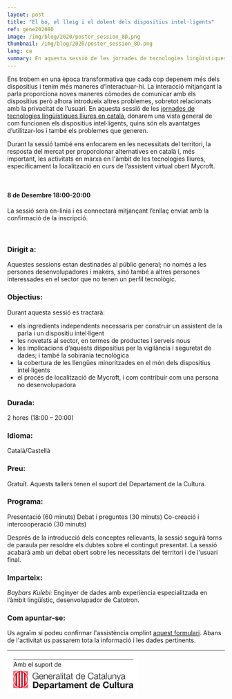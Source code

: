 ```yaml
---
layout: post
title: "El bo, el lleig i el dolent dels dispositius intel·ligents"
ref: gene20208D
image: /img/blog/2020/poster_session_8D.png
thumbnail: /img/blog/2020/poster_session_8D.png
lang: ca
summary: En aquesta sessió de les jornades de tecnologies lingüístiques lliures en català, donarem una vista general de com funcionen els dispositius intel·ligents, quins són els avantatges d’utilitzar-los i també els problemes que generen. També ens enfocarem en les necessitats del territori, la resposta del mercat per proporcionar alternatives en català i, més important, les activitats en marxa en l'àmbit de les tecnologies lliures.
---
```


Ens trobem en una època transformativa que cada cop depenem més dels dispositius i tenim més maneres d’interactuar-hi. La interacció mitjançant la parla proporciona noves maneres còmodes de comunicar amb els dispositius però alhora introdueix altres problemes, sobretot relacionats amb la privacitat de l’usuari. En aquesta sessió de les [jornades de tecnologies lingüístiques lliures en català][jornades], donarem una vista general de com funcionen els dispositius intel·ligents, quins són els avantatges d’utilitzar-los i també els problemes que generen.

Durant la sessió també ens enfocarem en les necessitats del territori, la resposta del mercat per proporcionar alternatives en català i, més important, les activitats en marxa en l'àmbit de les tecnologies lliures, específicament la localització en curs de l’assistent virtual obert Mycroft.

<br/>

#### 8 de Desembre 18:00-20:00
La sessió serà en-linia i es connectarà mitjançant l’enllaç enviat amb la confirmació de la inscripció.

<br/>

### Dirigit a:
Aquestes sessions estan destinades al públic general; no només a les persones desenvolupadores i makers, sinó també a altres persones interessades en el sector que no tenen un perfil tecnològic.

### Objectius:
Durant aquesta sessió es tractarà:
* els ingredients independents necessaris per construir un assistent de la parla i un dispositiu intel·ligent
* les novetats al sector, en termes de productes i serveis nous
* les implicacions d’aquests dispositius per la vigilància i seguretat de dades; i també la sobirania tecnològica
* la cobertura de les llengües minoritzades en el món dels dispositius intel·ligents
* el procés de localització de Mycroft, i com contribuir com una persona no desenvolupadora

### Durada:
2 hores (18:00 – 20:00)

### Idioma:
Català/Castellà

### Preu:
Gratuït. Aquests tallers tenen el suport del Departament de la Cultura.

### Programa:
Presentació (60 minuts) Debat i preguntes (30 minuts) Co-creació i intercooperació (30 minuts)

Després de la introducció dels conceptes rellevants, la sessió seguirà torns de paraula per resoldre els dubtes sobre el contingut presentat. La sessió acabarà amb un debat obert sobre les necessitats del territori i de l'usuari final.

### Imparteix:
_Baybars Kulebi:_ Enginyer de dades amb experiència especialitzada en l’àmbit lingüístic, desenvolupador de Catotron.

### Com apuntar-se:
Us agraïm si podeu confirmar l'assistència omplint [aquest formulari](https://limesurvey.collectivat.cat/index.php?r=survey/index&sid=494293&lang=ca). Abans de l'activitat us passarem tota la informació i les dades pertinents.

---
<img src="/img/logo_generalitat.png" width="60%"/>

[jornades]: /blog/2020-11-06-jornades-de-tecnologies-lliures-de-la-parla/
